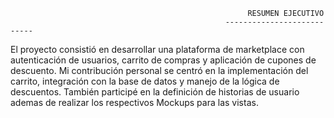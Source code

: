                                                          RESUMEN EJECUTIVO
                                                    ---------------------------
El proyecto consistió en desarrollar una plataforma de marketplace con autenticación de usuarios, carrito de compras y aplicación de cupones de descuento. Mi contribución personal se centró en la implementación del carrito, integración con la base de datos y manejo de la lógica de descuentos. También participé en la definición de historias de usuario ademas de realizar los respectivos Mockups para las vistas.
